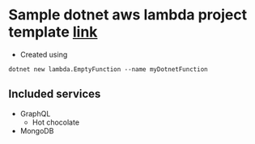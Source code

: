# Sample dotnet aws lambda project template [link](https://docs.aws.amazon.com/lambda/latest/dg/csharp-package-cli.html#csharp-package-cli-create)
- Created using
```
dotnet new lambda.EmptyFunction --name myDotnetFunction
```

## Included services
- GraphQL
    - Hot chocolate
- MongoDB